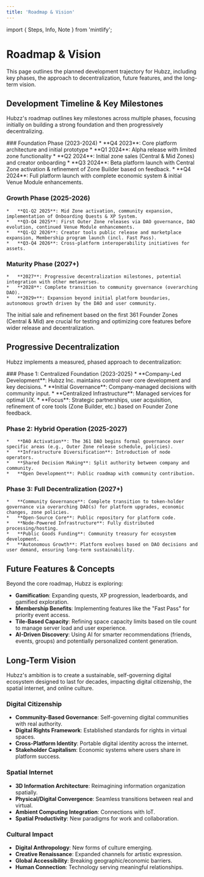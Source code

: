 ```yaml
---
title: 'Roadmap & Vision'
---
```


import { Steps, Info, Note } from 'mintlify';

# Roadmap & Vision

This page outlines the planned development trajectory for Hubzz, including key phases, the approach to decentralization, future features, and the long-term vision.

## Development Timeline & Key Milestones

Hubzz's roadmap outlines key milestones across multiple phases, focusing initially on building a strong foundation and then progressively decentralizing.

<Steps>
### Foundation Phase (2023-2024)
    *   **Q4 2023**: Core platform architecture and initial prototype
    *   **Q1 2024**: Alpha release with limited zone functionality
    *   **Q2 2024**: Initial zone sales (Central & Mid Zones) and creator onboarding
    *   **Q3 2024**: Beta platform launch with Central Zone activation & refinement of Zone Builder based on feedback.
    *   **Q4 2024**: Full platform launch with complete economic system & initial Venue Module enhancements.

### Growth Phase (2025-2026)
    *   **Q1-Q2 2025**: Mid Zone activation, community expansion, implementation of Onboarding Quests & XP System.
    *   **Q3-Q4 2025**: First Outer Zone releases via DAO governance, DAO evolution, continued Venue Module enhancements.
    *   **Q1-Q2 2026**: Creator tools public release and marketplace expansion, Membership program launch (incl. Fast Pass).
    *   **Q3-Q4 2026**: Cross-platform interoperability initiatives for assets.

### Maturity Phase (2027+)
    *   **2027**: Progressive decentralization milestones, potential integration with other metaverses.
    *   **2028**: Complete transition to community governance (overarching DAO).
    *   **2029+**: Expansion beyond initial platform boundaries, autonomous growth driven by the DAO and user community.
</Steps>

<Note>
The initial sale and refinement based on the first 361 Founder Zones (Central & Mid) are crucial for testing and optimizing core features before wider release and decentralization.
</Note>

## Progressive Decentralization

Hubzz implements a measured, phased approach to decentralization:

<Steps>
### Phase 1: Centralized Foundation (2023-2025)
    *   **Company-Led Development**: Hubzz Inc. maintains control over core development and key decisions.
    *   **Initial Governance**: Company-managed decisions with community input.
    *   **Centralized Infrastructure**: Managed services for optimal UX.
    *   **Focus**: Strategic partnerships, user acquisition, refinement of core tools (Zone Builder, etc.) based on Founder Zone feedback.

### Phase 2: Hybrid Operation (2025-2027)
    *   **DAO Activation**: The 361 DAO begins formal governance over specific areas (e.g., Outer Zone release schedule, policies).
    *   **Infrastructure Diversification**: Introduction of node operators.
    *   **Shared Decision Making**: Split authority between company and community.
    *   **Open Development**: Public roadmap with community contribution.

### Phase 3: Full Decentralization (2027+)
    *   **Community Governance**: Complete transition to token-holder governance via overarching DAO(s) for platform upgrades, economic changes, zone policies.
    *   **Open-Source Core**: Public repository for platform code.
    *   **Node-Powered Infrastructure**: Fully distributed processing/hosting.
    *   **Public Goods Funding**: Community treasury for ecosystem development.
    *   **Autonomous Growth**: Platform evolves based on DAO decisions and user demand, ensuring long-term sustainability.
</Steps>

## Future Features & Concepts

Beyond the core roadmap, Hubzz is exploring:

*   **Gamification**: Expanding quests, XP progression, leaderboards, and gamified exploration.
*   **Membership Benefits**: Implementing features like the "Fast Pass" for priority event access.
*   **Tile-Based Capacity**: Refining space capacity limits based on tile count to manage server load and user experience.
*   **AI-Driven Discovery**: Using AI for smarter recommendations (friends, events, groups) and potentially personalized content generation.

## Long-Term Vision

<Info>
Hubzz's ambition is to create a sustainable, self-governing digital ecosystem designed to last for decades, impacting digital citizenship, the spatial internet, and online culture.
</Info>

### Digital Citizenship

*   **Community-Based Governance**: Self-governing digital communities with real authority.
*   **Digital Rights Framework**: Established standards for rights in virtual spaces.
*   **Cross-Platform Identity**: Portable digital identity across the internet.
*   **Stakeholder Capitalism**: Economic systems where users share in platform success.

### Spatial Internet

*   **3D Information Architecture**: Reimagining information organization spatially.
*   **Physical/Digital Convergence**: Seamless transitions between real and virtual.
*   **Ambient Computing Integration**: Connections with IoT.
*   **Spatial Productivity**: New paradigms for work and collaboration.

### Cultural Impact

*   **Digital Anthropology**: New forms of culture emerging.
*   **Creative Renaissance**: Expanded channels for artistic expression.
*   **Global Accessibility**: Breaking geographic/economic barriers.
*   **Human Connection**: Technology serving meaningful relationships. 